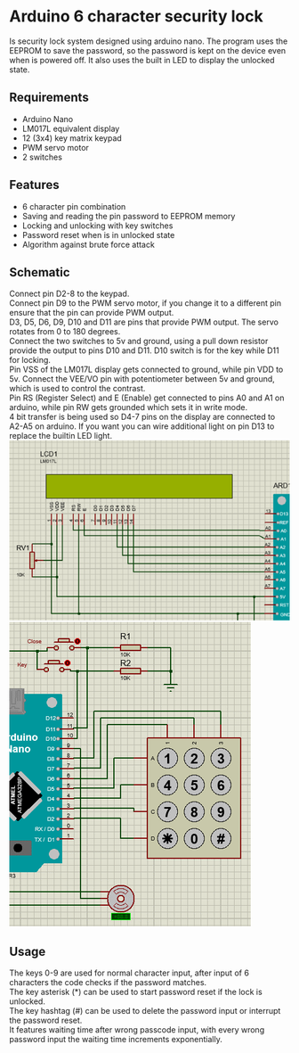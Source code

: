 # Arduino 6 character security lock
Is security lock system designed using arduino nano. The program uses the EEPROM to save the password, so the password is kept on the device even when is powered off. It also uses the built in LED to display the unlocked state.

## Requirements
- Arduino Nano
- LM017L equivalent display
- 12 (3x4) key matrix keypad
- PWM servo motor
- 2 switches
  
## Features
- 6 character pin combination
- Saving and reading the pin password to EEPROM memory
- Locking and unlocking with key switches
- Password reset when is in unlocked state
- Algorithm against brute force attack

## Schematic
Connect pin D2-8 to the keypad.<br/>
Connect pin D9 to the PWM servo motor, if you change it to a different pin ensure that the pin can provide PWM output.<br/>
D3, D5, D6, D9, D10 and D11 are pins that provide PWM output. The servo rotates from 0 to 180 degrees.<br/>
Connect the two switches to 5v and ground, using a pull down resistor provide the output to pins D10 and D11. D10 switch is for the key while D11 for locking.<br/>
Pin VSS of the LM017L display gets connected to ground, while pin VDD to 5v. Connect the VEE/VO pin with potentiometer between 5v and ground, which is used to control the contrast.<br/>
Pin RS (Register Select) and E (Enable) get connected to pins A0 and A1 on arduino, while pin RW gets grounded which sets it in write mode.<br/>
4 bit transfer is being used so D4-7 pins on the display are connected to A2-A5 on arduino. If you want you can wire additional light on pin D13 to replace the builtin LED light.<br/>
![Left side of the schematic](https://github.com/martin-gjorgjiev/arduino-6-character-security-lock/blob/main/schematic_left.png)
![Right side of the schematic](https://github.com/martin-gjorgjiev/arduino-6-character-security-lock/blob/main/schematic_right.png)

## Usage
The keys 0-9 are used for normal character input, after input of 6 characters the code checks if the password matches.<br/>
The key asterisk (*) can be used to start password reset if the lock is unlocked.<br/>
The key hashtag (#) can be used to delete the password input or interrupt the password reset.<br/>
It features waiting time after wrong passcode input, with every wrong password input the waiting time increments exponentially.<br/>
